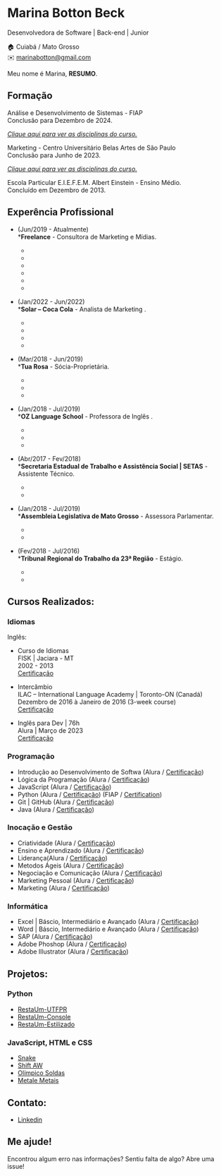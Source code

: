 # Marina Botton Beck

Desenvolvedora de Software | Back-end | Junior<br/>

🏠 Cuiabá / Mato Grosso <br/>
✉️ marinabotton@gmail.com

Meu nome é Marina, **RESUMO**.<br />


## Formação 

Análise e Desenvolvimento de Sistemas - FIAP <br/>
Conclusão para Dezembro de 2024.

[_Clique aqui para ver as disciplinas do curso._](disciplines.md#bachelors-degree-in-electronic-engineering)<br />

Marketing - Centro Universitário Belas Artes de São Paulo <br/>
Conclusão para Junho de 2023.

[_Clique aqui para ver as disciplinas do curso._](disciplines.md#bachelors-degree-in-electronic-engineering)<br />


Escola Particular E.I.E.F.E.M. Albert Einstein - Ensino Médio. <br/>
Concluído em Dezembro de 2013.

## Experência Profissional

* (Jun/2019 - Atualmente) <br/>
***Freelance** - 
Consultora de Marketing e Mídias.
  * <br />
  * <br />
  * <br />
  * <br />
  * <br />
  * <br />

* (Jan/2022 - Jun/2022) <br/>
***Solar – Coca Cola** - 
Analista de Marketing .
  * <br />
  * <br />
  * <br />
  * <br />

* (Mar/2018 - Jun/2019) <br/>
***Tua Rosa** - 
Sócia-Proprietária.
  * <br />
  * <br />
  * <br />

* (Jan/2018 - Jul/2019) <br />
***OZ Language School** - 
Professora de Inglês .
  * <br />
  * <br />
  * <br />

* (Abr/2017 - Fev/2018) <br />
***Secretaria Estadual de Trabalho e Assistência Social | SETAS** - 
Assistente Técnico.
  * <br />
  * <br />

* (Jan/2018 - Jul/2019) <br />
***Assembleia Legislativa de Mato Grosso** - 
Assessora Parlamentar.
  * <br />
  * <br />

* (Fev/2018 - Jul/2016) <br />
***Tribunal Regional do Trabalho da 23ª Região** - 
Estágio.
  * <br />
  * <br />
  
## Cursos Realizados:
### Idiomas
Inglês:
* Curso de Idiomas <br /> 
FISK | Jaciara - MT <br />
2002 - 2013<br />
[Certificação](certificates/courses/frontend/FrontEnd.pdf)

* Intercâmbio<br />
ILAC – International Language Academy | Toronto-ON (Canadá)<br />
Dezembro de 2016 à Janeiro de 2016 (3-week course)<br />
[Certificação](certificates/courses/frontend/FrontEnd.pdf)

* Inglês para Dev | 76h<br />
Alura | Março de 2023<br />
[Certificação](certificates/courses/frontend/FrontEnd.pdf)
 ### Programação
* Introdução ao Desenvolvimento de Softwa (Alura / [Certificação](certificates/courses/frontend/FrontEnd.pdf))
* Lógica da Programação (Alura / [Certificação](certificates/courses/frontend/FrontEnd.pdf))
* JavaScript (Alura / [Certificação](certificates/courses/frontend/FrontEnd.pdf))
* Python (Alura / [Certificação](certificates/courses/frontend/FrontEnd.pdf)) (FIAP / [Certification](certificates/courses/frontend/FrontEnd.pdf))
* Git | GitHub (Alura / [Certificação](certificates/courses/frontend/FrontEnd.pdf))
* Java (Alura / [Certificação](certificates/courses/frontend/FrontEnd.pdf))
### Inocação e Gestão
* Criatividade (Alura / [Certificação](certificates/courses/frontend/FrontEnd.pdf))
* Ensino e Aprendizado (Alura / [Certificação](certificates/courses/frontend/FrontEnd.pdf))
* Liderança(Alura / [Certificação](certificates/courses/frontend/FrontEnd.pdf))
* Metodos Ágeis (Alura / [Certificação](certificates/courses/frontend/FrontEnd.pdf))
* Negociação e Comunicação (Alura / [Certificação](certificates/courses/frontend/FrontEnd.pdf))
* Marketing Pessoal (Alura / [Certificação](certificates/courses/frontend/FrontEnd.pdf))
* Marketing (Alura / [Certificação](certificates/courses/frontend/FrontEnd.pdf))
### Informática
* Excel | Báscio, Intermediário e Avançado (Alura / [Certificação](certificates/courses/frontend/FrontEnd.pdf)) 
* Word | Báscio, Intermediário e Avançado (Alura / [Certificação](certificates/courses/frontend/FrontEnd.pdf))
* SAP (Alura / [Certificação](certificates/courses/frontend/FrontEnd.pdf))
* Adobe Phoshop (Alura / [Certificação](certificates/courses/frontend/FrontEnd.pdf))
* Adobe Illustrator (Alura / [Certificação](certificates/courses/frontend/FrontEnd.pdf))

## Projetos:
### Python
* [RestaUm-UTFPR](https://github.com/willianayres/projects/tree/main/resta-um-utfpr)
* [RestaUm-Console](https://github.com/willianayres/projects/tree/main/resta-um-console)
* [RestaUm-Estilizado](https://github.com/willianayres/projects/tree/main/resta-um-estilizado)

### JavaScript, HTML e CSS
* [Snake](https://github.com/willianayres/projects/tree/main/snake)
* [Shift AW](https://www.shiftaw.com.br)
* [Olímpico Soldas](https://olimpicosoldas.com.br)
* [Metale Metais](https://metalemetais.com.br)<br />


## Contato:
*  [Linkedin](https://www.linkedin.com/in/willian-j-ayres/)<br />


## Me ajude!
Encontrou algum erro nas informações? Sentiu falta de algo? Abre uma issue! <br/>
